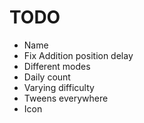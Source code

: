# TODO
* Name
* Fix Addition position delay
* Different modes
* Daily count
* Varying difficulty
* Tweens everywhere
* Icon